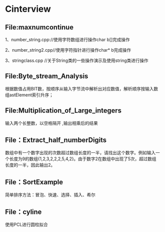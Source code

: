 # Cinterview

## File:maxnumcontinue

1、number_string.cpp://使用字符数组进行操作char b[]完成操作

2、number_string2.cpp//使用字符指针进行操作char* b完成操作

3、stringclass.cpp   //关于String类的一些操作演示及使用string类进行操作

## File:Byte_stream_Analysis
  根据数值占用BIT数，按顺序从输入字节流中解析出对应数值，解析顺序按输入数组astElement索引升序；

## File:Multiplication_of_Large_integers
   输入两个长整数，以空格隔开  ,输出相乘后的结果
   
## File：Extract_half_numberDigits
   数组中有一个数字出现的次数超过数组长度的一半，请找出这个数字。例如输入一个长度为9的数组{1,2,3,2,2,2,5,4,2}。由于数字2在数组中出现了5次，超过数组长度的一半，因此输出2。
   
## File：SortExample
  简单排序方法：冒泡、快速、选择、插入、希尔

## File：cyline
  使用PCL进行圆柱拟合
